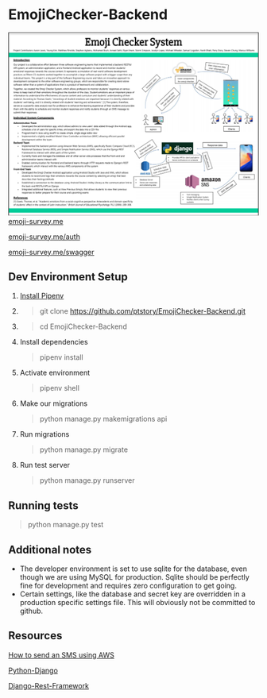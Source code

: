 # EmojiChecker-Backend
![project_poster](https://github.com/hbhatt687/EmojiChecker-Backend/blob/master/Screen%20Shot%202019-03-05%20at%209.55.28%20PM.png)
[emoji-survey.me](http://emoji-survey.me) 

[emoji-survey.me/auth](http://emoji-survey.me/auth)

[emoji-survey.me/swagger](http://emoji-survey.me/swagger) 
## Dev Environment Setup
1. [Install Pipenv](https://pipenv.readthedocs.io/en/latest/)
2. >git clone https://github.com/ptstory/EmojiChecker-Backend.git
3. >cd EmojiChecker-Backend
4. Install dependencies 
    >pipenv install
5. Activate environment
    >pipenv shell 
6. Make our migrations
    >python manage.py makemigrations api
7. Run migrations
    >python manage.py migrate
8. Run test server 
    >python manage.py runserver
   

## Running tests
>python manage.py test


## Additional notes
- The developer environment is set to use sqlite for the database, even though we are using MySQL for production. Sqlite should be perfectly fine for development and requires zero configuration to get going.
- Certain settings, like the database and secret key are overridden in a production specific settings file. This will obviously not be committed to github.
## Resources 

[How to send an SMS using AWS](https://docs.aws.amazon.com/sns/latest/dg/sms_publish-to-phone.html)

[Python-Django](https://docs.djangoproject.com/en/2.1/)

[Django-Rest-Framework](http://www.django-rest-framework.org/)


